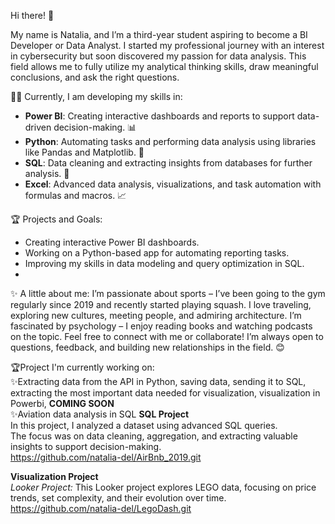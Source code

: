 Hi there! 👋

My name is Natalia, and I’m a third-year student aspiring to become a BI Developer or Data Analyst.
I started my professional journey with an interest in cybersecurity but soon discovered my passion for data analysis. 
This field allows me to fully utilize my analytical thinking skills, draw meaningful conclusions, and ask the right questions.

👩‍💻 Currently, I am developing my skills in:
- **Power BI**: Creating interactive dashboards and reports to support data-driven decision-making. 📊  
- **Python**: Automating tasks and performing data analysis using libraries like Pandas and Matplotlib. 🐍  
- **SQL**: Data cleaning and extracting insights from databases for further analysis. 💾  
- **Excel**: Advanced data analysis, visualizations, and task automation with formulas and macros. 📈  

🏆 Projects and Goals:
- Creating interactive Power BI dashboards.  
- Working on a Python-based app for automating reporting tasks.  
- Improving my skills in data modeling and query optimization in SQL.
- 

✨ A little about me:
I’m passionate about sports – I’ve been going to the gym regularly since 2019 and recently started playing squash.
I love traveling, exploring new cultures, meeting people, and admiring architecture.
I’m fascinated by psychology – I enjoy reading books and watching podcasts on the topic.
Feel free to connect with me or collaborate! I’m always open to questions, feedback, and building new relationships in the field. 😊  

🏆Project I'm currently working on:  
✨Extracting data from the API in Python, saving data, sending it to SQL, extracting the most important data needed for visualization, visualization in Powerbi, **COMING SOON**  
✨Aviation data analysis in SQL
**SQL Project**  
In this project, I analyzed a dataset using advanced SQL queries.  
The focus was on data cleaning, aggregation, and extracting valuable insights to support decision-making.  
https://github.com/natalia-del/AirBnb_2019.git

**Visualization Project**   
*Looker Project:* 
This Looker project explores LEGO data, focusing on price trends, set complexity, and their evolution over time.  
https://github.com/natalia-del/LegoDash.git

